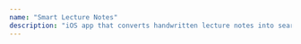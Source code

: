 ```yaml
---
name: "Smart Lecture Notes"
description: "iOS app that converts handwritten lecture notes into searchable headings, text, and graphics."
---
```

